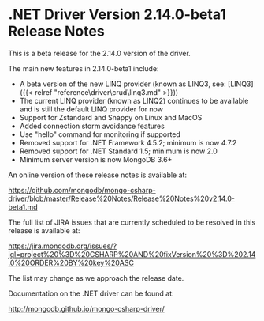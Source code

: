 # .NET Driver Version 2.14.0-beta1 Release Notes

This is a beta release for the 2.14.0 version of the driver.

The main new features in 2.14.0-beta1 include:

* A beta version of the new LINQ provider (known as LINQ3, see: [LINQ3]({{< relref "reference\driver\crud\linq3.md" >}}))
* The current LINQ provider (known as LINQ2) continues to be available and is still the default LINQ provider for now
* Support for Zstandard and Snappy on Linux and MacOS
* Added connection storm avoidance features
* Use "hello" command for monitoring if supported
* Removed support for .NET Framework 4.5.2; minimum is now 4.7.2
* Removed support for .NET Standard 1.5; minimum is now 2.0
* Minimum server version is now MongoDB 3.6+

An online version of these release notes is available at:

https://github.com/mongodb/mongo-csharp-driver/blob/master/Release%20Notes/Release%20Notes%20v2.14.0-beta1.md

The full list of JIRA issues that are currently scheduled to be resolved in this release is available at:

https://jira.mongodb.org/issues/?jql=project%20%3D%20CSHARP%20AND%20fixVersion%20%3D%202.14.0%20ORDER%20BY%20key%20ASC

The list may change as we approach the release date.

Documentation on the .NET driver can be found at:

http://mongodb.github.io/mongo-csharp-driver/

